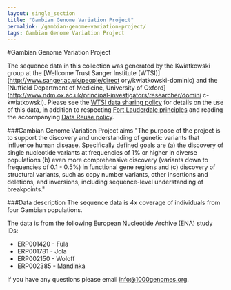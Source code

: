 ```yaml
---
layout: single_section
title: "Gambian Genome Variation Project"
permalink: /gambian-genome-variation-project/
tags: Gambian Genome Variation Project
---
```

#Gambian Genome Variation Project

The sequence data in this collection was generated by the Kwiatkowski group at the [Wellcome Trust Sanger Institute (WTSI)](http://www.sanger.ac.uk/people/direct
ory/kwiatkowski-dominic) and the [Nuffield Department of Medicine, University of Oxford](http://www.ndm.ox.ac.uk/principal-investigators/researcher/domini
c-kwiatkowski). Please see the [WTSI data sharing policy](http://www.sanger.ac.uk/about/who-we-are/policies/open-access-science) for details on the use of
 this data, in addition to respecting [Fort Lauderdale principles](https://www.genome.gov/pages/research/wellcomereport0303.pdf) and reading the accompanying [Data Reuse policy](/data_collections/gambian-genome-variation-project/README_gambian_genome_variation_project_datareuse_statement/).

###Gambian Genome Variation Project aims
"The purpose of the project is to support the discovery and understanding of genetic variants that influence human disease. Specifically defined goals are (a) the discovery of single nucleotide variants at frequencies of 1% or higher in diverse populations (b) even more comprehensive discovery (variants down to frequencies of 0.1 - 0.5%) in functional gene regions and (c) discovery of structural variants, such as copy number variants, other insertions and deletions, and inversions, including sequence-level understanding of breakpoints."

###Data description
The sequence data is 4x coverage of individuals from four Gambian populations.

The data is from the following European Nucleotide Archive (ENA) study IDs:
 - ERP001420 - Fula
 - ERP001781 - Jola
 - ERP002150 - Woloff
 - ERP002385 - Mandinka

If you have any questions please email [info@1000genomes.org](mailto:info@1000genomes.org).
